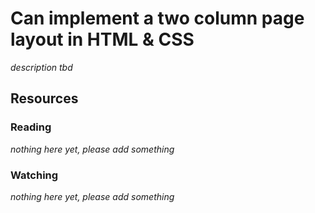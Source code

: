 # Can implement a two column page layout in HTML & CSS
_description tbd_
## Resources
### Reading
_nothing here yet, please add something_
### Watching
_nothing here yet, please add something_
